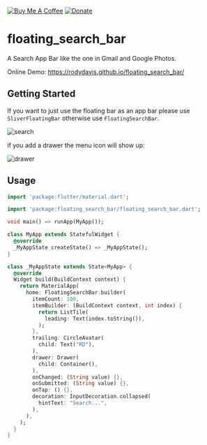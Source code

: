 [![Buy Me A Coffee](https://img.shields.io/badge/Donate-Buy%20Me%20A%20Coffee-yellow.svg)](https://www.buymeacoffee.com/rodydavis)
[![Donate](https://img.shields.io/badge/Donate-PayPal-green.svg)](https://www.paypal.com/cgi-bin/webscr?cmd=_s-xclick&hosted_button_id=WSH3GVC49GNNJ)

# floating_search_bar

A Search App Bar like the one in Gmail and Google Photos.

Online Demo: https://rodydavis.github.io/floating_search_bar/

## Getting Started

If you want to just use the floating bar as an app bar please use `SliverFloatingBar` otherwise use `FloatingSearchBar`.

![search](https://github.com/rodydavis/floating_search_bar/blob/master/screenshots/search.png)

if you add a drawer the menu icon will show up:

![drawer](https://github.com/rodydavis/floating_search_bar/blob/master/screenshots/drawer.png)

## Usage

```dart
import 'package:flutter/material.dart';

import 'package:floating_search_bar/floating_search_bar.dart';

void main() => runApp(MyApp());

class MyApp extends StatefulWidget {
  @override
  _MyAppState createState() => _MyAppState();
}

class _MyAppState extends State<MyApp> {
  @override
  Widget build(BuildContext context) {
    return MaterialApp(
      home: FloatingSearchBar.builder(
        itemCount: 100,
        itemBuilder: (BuildContext context, int index) {
          return ListTile(
            leading: Text(index.toString()),
          );
        },
        trailing: CircleAvatar(
          child: Text("RD"),
        ),
        drawer: Drawer(
          child: Container(),
        ),
        onChanged: (String value) {},
        onSubmitted: (String value) {},
        onTap: () {},
        decoration: InputDecoration.collapsed(
          hintText: "Search...",
        ),
      ),
    );
  }
}

```
